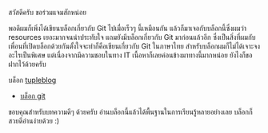 สวัสดีครับ ขอร่วมแจมสักหน่อย

พอดีผมก็เพิ่งได้เขียนบล็อกเกี่ยวกับ Git ไปเมื่อเร็วๆ นี้เหมือนกัน แล้วก็มาเจอกับบล็อกนี้ซึ่งผมว่า resources เยอะมากจนน่าประทับใจ แถมยังมีบล็อกเกี่ยวกับ Git มาก่อนแล้วอีก ซึ่งเป็นสิ่งที่ผมกับเพื่อนที่เปิดบล็อกด้วยกันตั้งใจจะทำก็คือเขียนเกี่ยวกับ Git ในภาษาไทย สำหรับบล็อกผมก็ไม่ได้เจาะจงอะไรเป็นพิเศษ แต่เนื่องจากมีความชอบในทาง IT เนื้อหาก็เลยค่อนข้างมาทางนี้มากหน่อย ยังไงก็ขอฝากไว้ด้วยครับ

บล็อก [tupleblog](http://tupleblog.github.io)
- [บล็อก git](http://tupleblog.github.io/use-git-part1/)

ขอบคุณสำหรับบทความดีๆ ด้วยครับ อ่านบล็อกนี้แล้วได้พื้นฐานในการเรียนรู้หลายอย่างเลย บล็อกก็สวยดีอ่านง่ายด้วย :)

